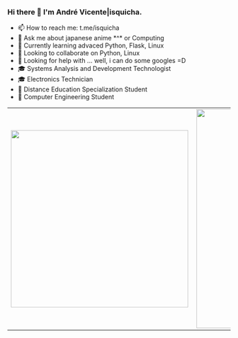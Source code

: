 ### Hi there 👋 I'm André Vicente|isquicha.

- 📫 How to reach me: t.me/isquicha
- 💬 Ask me about japanese anime \*^\* or Computing
- 🌱 Currently learning advaced Python, Flask, Linux
- 👯 Looking to collaborate on Python, Linux
- 🤔 Looking for help with ... well, i can do some googles =D
- 🎓 Systems Analysis and Development Technologist
- 🎓 Electronics Technician
- 📕 Distance Education Specialization Student
- 📕 Computer Engineering Student


<center>
  <table>
    <tr>
        <td><img width="400px" align="left" src="https://github-readme-stats.vercel.app/api/top-langs/?username=isquicha&layout=compact&show_icons=true&theme=monokai&langs_count=10&count_private=true" /></td>
        <td><img width="495px" align="left" src="https://github-readme-stats.vercel.app/api?username=isquicha&show_icons=true&theme=monokai&count_private=true&hide_border=true&include_all_commits=true" /></td>
    </tr>   
  </table>
</center>  
